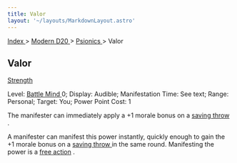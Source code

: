 ```yaml
---
title: Valor
layout: '~/layouts/MarkdownLayout.astro'
---
```


[ Index ](/) > [ Modern D20 ](/modern.d20.srd) > [ Psionics ](/modern.d20.srd/psionics) > Valor

##  Valor

[ Strength ](/modern.d20.srd/basics/ability.scores)

Level: [ Battle Mind ](/modern.d20.srd/classes/advanced/battle.mind) 0;
Display: Audible; Manifestation Time: See text; Range: Personal; Target: You;
Power Point Cost: 1

The manifester can immediately apply a +1 morale bonus on a [ saving throw](/modern.d20.srd/basics/saving.throws) .

A manifester can manifest this power instantly, quickly enough to gain the +1
morale bonus on a [ saving throw ](/modern.d20.srd/basics/saving.throws) in
the same round. Manifesting the power is a [ free action](/modern.d20.srd/combat/action.types) .

